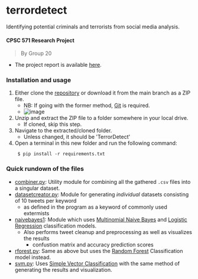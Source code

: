 # terrordetect
Identifying potential criminals and terrorists from social  media analysis.

#### CPSC 571 Research Project
> By Group 20
-  The project report is available [here](https://github.com/Bhodrolok/TerrorDetect/blob/main/CPSC571-ProjRep-G20.pdf).

### Installation and usage
1. Either clone the [repository](https://github.com/bhodrolok/TerrorDetect.git) or download it from the main branch as a ZIP file.
    - NB: If going with the former method, [Git](https://www.git-scm.com/downloads) is required.
    - ![image](https://github.com/bhodrolok/TerrorDetect/assets/51386657/294342b0-590f-49d2-95df-af56e472fb7c)
2. Unzip and extract the ZIP file to a folder somewhere in your local drive.
    - If cloned, skip this step.
3. Navigate to the extracted/cloned folder.
    - Unless changed, it should be 'TerrorDetect'
5. Open a terminal in this new folder and run the following command:
   ```console
    $ pip install -r requirements.txt
   ```

### Quick rundown of the files
- [combiner.py](./combiner.py): Utility module for combining all the gathered `.csv` files into a singular dataset. 
- [datasetcreator.py](./datasetcreator.py): Module for generating _individual_ datasets consisting of 10 tweets per keyword
    - as defined in the program as a keyword of commonly used extermists
- [naivebayes1](./naivebayes1.py): Module which uses [Multinomial Naive Bayes](https://en.wikipedia.org/wiki/Naive_Bayes_classifier#Multinomial_naive_Bayes) and [Logistic Regression](https://en.wikipedia.org/wiki/Logistic_regression) classification models.
    - Also performs tweet cleanup and preprocessing as well as visualizes the results
        - confustion matrix and accuracy prediction scores
- [rforest.py](./rforest.py): Same as above but uses the [Random Forest](https://en.wikipedia.org/wiki/Random_forest) Classification model instead.
- [svm.py](./svm.py): Uses [Simple Vector Classification](https://en.wikipedia.org/wiki/Support_vector_machine) with the same method of generating the results and visualization.
